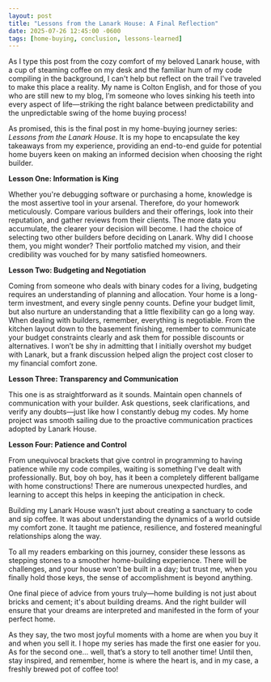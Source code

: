 ```yaml
---
layout: post
title: "Lessons from the Lanark House: A Final Reflection"
date: 2025-07-26 12:45:00 -0600
tags: [home-buying, conclusion, lessons-learned]
---
```


As I type this post from the cozy comfort of my beloved Lanark house, with a cup of steaming coffee on my desk and the familiar hum of my code compiling in the background, I can't help but reflect on the trail I've traveled to make this place a reality. My name is Colton English, and for those of you who are still new to my blog, I’m someone who loves sinking his teeth into every aspect of life—striking the right balance between predictability and the unpredictable swing of the home buying process!

As promised, this is the final post in my home-buying journey series: *Lessons from the Lanark House*. It is my hope to encapsulate the key takeaways from my experience, providing an end-to-end guide for potential home buyers keen on making an informed decision when choosing the right builder.

**Lesson One: Information is King**

Whether you're debugging software or purchasing a home, knowledge is the most assertive tool in your arsenal. Therefore, do your homework meticulously. Compare various builders and their offerings, look into their reputation, and gather reviews from their clients. The more data you accumulate, the clearer your decision will become. I had the choice of selecting two other builders before deciding on Lanark. Why did I choose them, you might wonder? Their portfolio matched my vision, and their credibility was vouched for by many satisfied homeowners.

**Lesson Two: Budgeting and Negotiation**

Coming from someone who deals with binary codes for a living, budgeting requires an understanding of planning and allocation. Your home is a long-term investment, and every single penny counts. Define your budget limit, but also nurture an understanding that a little flexibility can go a long way.  
When dealing with builders, remember, everything is negotiable. From the kitchen layout down to the basement finishing, remember to communicate your budget constraints clearly and ask them for possible discounts or alternatives. I won’t be shy in admitting that I initially overshot my budget with Lanark, but a frank discussion helped align the project cost closer to my financial comfort zone.

**Lesson Three: Transparency and Communication**

This one is as straightforward as it sounds. Maintain open channels of communication with your builder. Ask questions, seek clarifications, and verify any doubts—just like how I constantly debug my codes. My home project was smooth sailing due to the proactive communication practices adopted by Lanark House.

**Lesson Four: Patience and Control**

From unequivocal brackets that give control in programming to having patience while my code compiles, waiting is something I’ve dealt with professionally. But, boy oh boy, has it been a completely different ballgame with home constructions! There are numerous unexpected hurdles, and learning to accept this helps in keeping the anticipation in check.

Building my Lanark House wasn't just about creating a sanctuary to code and sip coffee. It was about understanding the dynamics of a world outside my comfort zone. It taught me patience, resilience, and fostered meaningful relationships along the way.

To all my readers embarking on this journey, consider these lessons as stepping stones to a smoother home-building experience. There will be challenges, and your house won't be built in a day; but trust me, when you finally hold those keys, the sense of accomplishment is beyond anything.

One final piece of advice from yours truly—home building is not just about bricks and cement; it's about building dreams. And the right builder will ensure that your dreams are interpreted and manifested in the form of your perfect home.

As they say, the two most joyful moments with a home are when you buy it and when you sell it. I hope my series has made the first one easier for you. As for the second one… well, that’s a story to tell another time! Until then, stay inspired, and remember, home is where the heart is, and in my case, a freshly brewed pot of coffee too!
